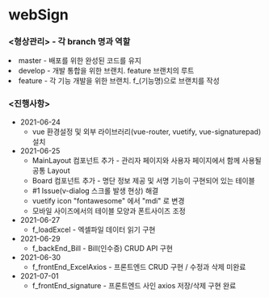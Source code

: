 <h1>webSign</h1>

<h3><형상관리> - 각 branch 명과 역할</h3>
  <ui>
    <li>master - 배포를 위한 완성된 코드를 유지</li>
    <li>develop - 개발 통합을 위한 브랜치. feature 브랜치의 루트</li>
    <li>feature - 각 기능 개발을 위한 브랜치. f_(기능명)으로 브랜치를 작성</li>
  </ui>
<h3><진행사항></h3>
<ul>
  <li>
    2021-06-24
    <ul>
      <li>vue 환경설정 및 외부 라이브러리(vue-router, vuetify, vue-signaturepad) 설치</li>
    </ul>
  </li>
  <li>
    2021-06-25
    <ul>
      <li>MainLayout 컴포넌트 추가 - 관리자 페이지와 사용자 페이지에서 함께 사용될 공통 Layout </li>
      <li>Board 컴포넌트 추가 - 명단 정보 제공 및 서명 기능이 구현되어 있는 테이블 </li>
      <li>#1 Issue(v-dialog 스크롤 발생 현상) 해결</li>
      <li>vuetify icon "fontawesome" 에서 "mdi" 로 변경</li>
      <li>모바일 사이즈에서의 테이블 모양과 폰트사이즈 조정</li>
    </ul>
  </li>
  <li>
    2021-06-27
    <ul>
      <li>f_loadExcel - 엑셀파일 데이터 읽기 구현</li>
    </ul>
  </li>
   <li>
    2021-06-29
    <ul>
      <li>f_backEnd_Bill - Bill(인수증) CRUD API 구현</li>
    </ul>
  </li>
   <li>
    2021-06-30
    <ul>
      <li>f_frontEnd_ExcelAxios - 프론트엔드 CRUD 구현 / 수정과 삭제 미완료</li>
    </ul>
  </li>
   <li>
    2021-07-01
    <ul>
      <li>f_frontEnd_signature - 프론트엔드 사인 axios 저장/삭제 구현 완료</li>
    </ul>
  </li>
  </ul>

